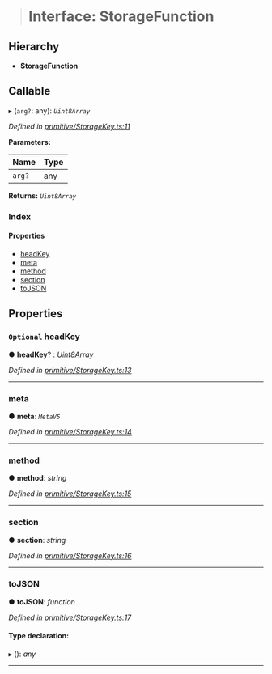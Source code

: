 > # Interface: StorageFunction

## Hierarchy

* **StorageFunction**

## Callable

▸ (`arg?`: any): *`Uint8Array`*

*Defined in [primitive/StorageKey.ts:11](url)*

**Parameters:**

Name | Type |
------ | ------ |
`arg?` | any |

**Returns:** *`Uint8Array`*

### Index

#### Properties

* [headKey](_primitive_storagekey_.storagefunction.md#optional-headkey)
* [meta](_primitive_storagekey_.storagefunction.md#meta)
* [method](_primitive_storagekey_.storagefunction.md#method)
* [section](_primitive_storagekey_.storagefunction.md#section)
* [toJSON](_primitive_storagekey_.storagefunction.md#tojson)

## Properties

### `Optional` headKey

● **headKey**? : *[Uint8Array](../classes/_codec_u8a_.u8a.md#static-uint8array)*

*Defined in [primitive/StorageKey.ts:13](url)*

___

###  meta

● **meta**: *`MetaV5`*

*Defined in [primitive/StorageKey.ts:14](url)*

___

###  method

● **method**: *string*

*Defined in [primitive/StorageKey.ts:15](url)*

___

###  section

● **section**: *string*

*Defined in [primitive/StorageKey.ts:16](url)*

___

###  toJSON

● **toJSON**: *function*

*Defined in [primitive/StorageKey.ts:17](url)*

#### Type declaration:

▸ (): *any*

___